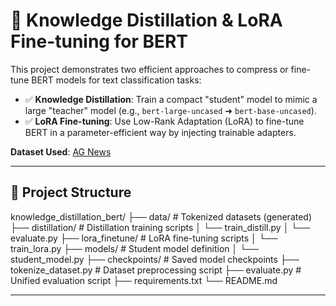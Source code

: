 # 🔬 Knowledge Distillation & LoRA Fine-tuning for BERT

This project demonstrates two efficient approaches to compress or fine-tune BERT models for text classification tasks:

- ✅ **Knowledge Distillation**: Train a compact "student" model to mimic a large "teacher" model (e.g., `bert-large-uncased` ➜ `bert-base-uncased`).
- ✅ **LoRA Fine-tuning**: Use Low-Rank Adaptation (LoRA) to fine-tune BERT in a parameter-efficient way by injecting trainable adapters.

**Dataset Used**: [AG News](https://huggingface.co/datasets/ag_news)

---

## 📁 Project Structure

knowledge_distillation_bert/
├── data/ # Tokenized datasets (generated)
├── distillation/ # Distillation training scripts
│ └── train_distill.py
│ └── evaluate.py
├── lora_finetune/ # LoRA fine-tuning scripts
│ └── train_lora.py
├── models/ # Student model definition
│ └── student_model.py
├── checkpoints/ # Saved model checkpoints
├── tokenize_dataset.py # Dataset preprocessing script
├── evaluate.py # Unified evaluation script
├── requirements.txt
└── README.md


---
